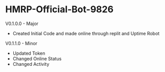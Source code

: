 # HMRP-Official-Bot-9826

V0.1.0.0 - Major
  - Created Initial Code and made online through replit and Uptime Robot
  
V0.1.1.0 - Minor
  - Updated Token
  - Changed Online Status
  - Changed Activity
